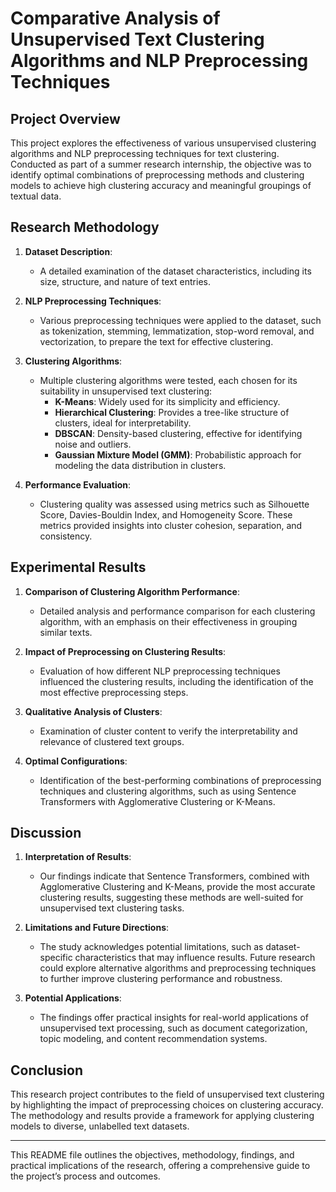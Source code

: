 # Comparative Analysis of Unsupervised Text Clustering Algorithms and NLP Preprocessing Techniques

## Project Overview
This project explores the effectiveness of various unsupervised clustering algorithms and NLP preprocessing techniques for text clustering. Conducted as part of a summer research internship, the objective was to identify optimal combinations of preprocessing methods and clustering models to achieve high clustering accuracy and meaningful groupings of textual data. 

## Research Methodology

1. **Dataset Description**: 
   - A detailed examination of the dataset characteristics, including its size, structure, and nature of text entries.

2. **NLP Preprocessing Techniques**: 
   - Various preprocessing techniques were applied to the dataset, such as tokenization, stemming, lemmatization, stop-word removal, and vectorization, to prepare the text for effective clustering.

3. **Clustering Algorithms**: 
   - Multiple clustering algorithms were tested, each chosen for its suitability in unsupervised text clustering:
     - **K-Means**: Widely used for its simplicity and efficiency.
     - **Hierarchical Clustering**: Provides a tree-like structure of clusters, ideal for interpretability.
     - **DBSCAN**: Density-based clustering, effective for identifying noise and outliers.
     - **Gaussian Mixture Model (GMM)**: Probabilistic approach for modeling the data distribution in clusters.

4. **Performance Evaluation**: 
   - Clustering quality was assessed using metrics such as Silhouette Score, Davies-Bouldin Index, and Homogeneity Score. These metrics provided insights into cluster cohesion, separation, and consistency.

## Experimental Results

1. **Comparison of Clustering Algorithm Performance**: 
   - Detailed analysis and performance comparison for each clustering algorithm, with an emphasis on their effectiveness in grouping similar texts.

2. **Impact of Preprocessing on Clustering Results**: 
   - Evaluation of how different NLP preprocessing techniques influenced the clustering results, including the identification of the most effective preprocessing steps.

3. **Qualitative Analysis of Clusters**: 
   - Examination of cluster content to verify the interpretability and relevance of clustered text groups.

4. **Optimal Configurations**: 
   - Identification of the best-performing combinations of preprocessing techniques and clustering algorithms, such as using Sentence Transformers with Agglomerative Clustering or K-Means.

## Discussion

1. **Interpretation of Results**:
   - Our findings indicate that Sentence Transformers, combined with Agglomerative Clustering and K-Means, provide the most accurate clustering results, suggesting these methods are well-suited for unsupervised text clustering tasks.

2. **Limitations and Future Directions**:
   - The study acknowledges potential limitations, such as dataset-specific characteristics that may influence results. Future research could explore alternative algorithms and preprocessing techniques to further improve clustering performance and robustness.

3. **Potential Applications**:
   - The findings offer practical insights for real-world applications of unsupervised text processing, such as document categorization, topic modeling, and content recommendation systems.

## Conclusion

This research project contributes to the field of unsupervised text clustering by highlighting the impact of preprocessing choices on clustering accuracy. The methodology and results provide a framework for applying clustering models to diverse, unlabelled text datasets.

---

This README file outlines the objectives, methodology, findings, and practical implications of the research, offering a comprehensive guide to the project’s process and outcomes.
